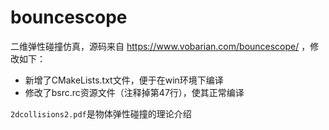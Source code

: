# bouncescope
二维弹性碰撞仿真，源码来自 https://www.vobarian.com/bouncescope/ ，修改如下：
- 新增了CMakeLists.txt文件，便于在win环境下编译
- 修改了bsrc.rc资源文件（注释掉第47行），使其正常编译

`2dcollisions2.pdf`是物体弹性碰撞的理论介绍
